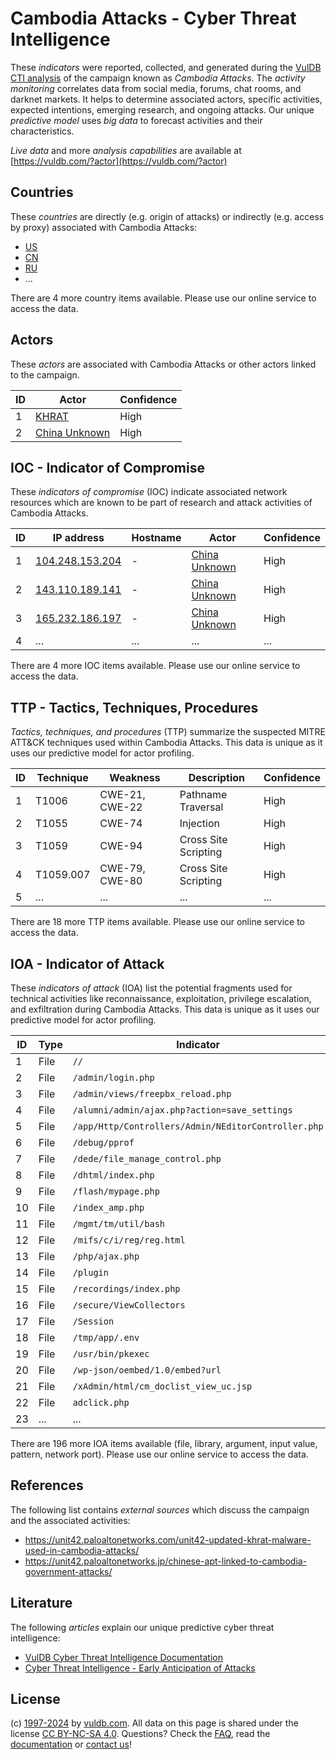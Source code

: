 # Cambodia Attacks - Cyber Threat Intelligence

These _indicators_ were reported, collected, and generated during the [VulDB CTI analysis](https://vuldb.com/?kb.cti) of the campaign known as _Cambodia Attacks_. The _activity monitoring_ correlates data from social media, forums, chat rooms, and darknet markets. It helps to determine associated actors, specific activities, expected intentions, emerging research, and ongoing attacks. Our unique _predictive model_ uses _big data_ to forecast activities and their characteristics.

_Live data_ and more _analysis capabilities_ are available at [https://vuldb.com/?actor](https://vuldb.com/?actor)

## Countries

These _countries_ are directly (e.g. origin of attacks) or indirectly (e.g. access by proxy) associated with Cambodia Attacks:

* [US](https://vuldb.com/?country.us)
* [CN](https://vuldb.com/?country.cn)
* [RU](https://vuldb.com/?country.ru)
* ...

There are 4 more country items available. Please use our online service to access the data.

## Actors

These _actors_ are associated with Cambodia Attacks or other actors linked to the campaign.

ID | Actor | Confidence
-- | ----- | ----------
1 | [KHRAT](https://vuldb.com/?actor.khrat) | High
2 | [China Unknown](https://vuldb.com/?actor.china_unknown) | High

## IOC - Indicator of Compromise

These _indicators of compromise_ (IOC) indicate associated network resources which are known to be part of research and attack activities of Cambodia Attacks.

ID | IP address | Hostname | Actor | Confidence
-- | ---------- | -------- | ----- | ----------
1 | [104.248.153.204](https://vuldb.com/?ip.104.248.153.204) | - | [China Unknown](https://vuldb.com/?actor.china_unknown) | High
2 | [143.110.189.141](https://vuldb.com/?ip.143.110.189.141) | - | [China Unknown](https://vuldb.com/?actor.china_unknown) | High
3 | [165.232.186.197](https://vuldb.com/?ip.165.232.186.197) | - | [China Unknown](https://vuldb.com/?actor.china_unknown) | High
4 | ... | ... | ... | ...

There are 4 more IOC items available. Please use our online service to access the data.

## TTP - Tactics, Techniques, Procedures

_Tactics, techniques, and procedures_ (TTP) summarize the suspected MITRE ATT&CK techniques used within Cambodia Attacks. This data is unique as it uses our predictive model for actor profiling.

ID | Technique | Weakness | Description | Confidence
-- | --------- | -------- | ----------- | ----------
1 | T1006 | CWE-21, CWE-22 | Pathname Traversal | High
2 | T1055 | CWE-74 | Injection | High
3 | T1059 | CWE-94 | Cross Site Scripting | High
4 | T1059.007 | CWE-79, CWE-80 | Cross Site Scripting | High
5 | ... | ... | ... | ...

There are 18 more TTP items available. Please use our online service to access the data.

## IOA - Indicator of Attack

These _indicators of attack_ (IOA) list the potential fragments used for technical activities like reconnaissance, exploitation, privilege escalation, and exfiltration during Cambodia Attacks. This data is unique as it uses our predictive model for actor profiling.

ID | Type | Indicator | Confidence
-- | ---- | --------- | ----------
1 | File | `//` | Low
2 | File | `/admin/login.php` | High
3 | File | `/admin/views/freepbx_reload.php` | High
4 | File | `/alumni/admin/ajax.php?action=save_settings` | High
5 | File | `/app/Http/Controllers/Admin/NEditorController.php` | High
6 | File | `/debug/pprof` | Medium
7 | File | `/dede/file_manage_control.php` | High
8 | File | `/dhtml/index.php` | High
9 | File | `/flash/mypage.php` | High
10 | File | `/index_amp.php` | High
11 | File | `/mgmt/tm/util/bash` | High
12 | File | `/mifs/c/i/reg/reg.html` | High
13 | File | `/php/ajax.php` | High
14 | File | `/plugin` | Low
15 | File | `/recordings/index.php` | High
16 | File | `/secure/ViewCollectors` | High
17 | File | `/Session` | Medium
18 | File | `/tmp/app/.env` | High
19 | File | `/usr/bin/pkexec` | High
20 | File | `/wp-json/oembed/1.0/embed?url` | High
21 | File | `/xAdmin/html/cm_doclist_view_uc.jsp` | High
22 | File | `adclick.php` | Medium
23 | ... | ... | ...

There are 196 more IOA items available (file, library, argument, input value, pattern, network port). Please use our online service to access the data.

## References

The following list contains _external sources_ which discuss the campaign and the associated activities:

* https://unit42.paloaltonetworks.com/unit42-updated-khrat-malware-used-in-cambodia-attacks/
* https://unit42.paloaltonetworks.jp/chinese-apt-linked-to-cambodia-government-attacks/

## Literature

The following _articles_ explain our unique predictive cyber threat intelligence:

* [VulDB Cyber Threat Intelligence Documentation](https://vuldb.com/?kb.cti)
* [Cyber Threat Intelligence - Early Anticipation of Attacks](https://www.scip.ch/en/?labs.20201022)

## License

(c) [1997-2024](https://vuldb.com/?kb.changelog) by [vuldb.com](https://vuldb.com/?kb.about). All data on this page is shared under the license [CC BY-NC-SA 4.0](https://creativecommons.org/licenses/by-nc-sa/4.0/). Questions? Check the [FAQ](https://vuldb.com/?kb.faq), read the [documentation](https://vuldb.com/?kb) or [contact us](https://vuldb.com/?contact)!
